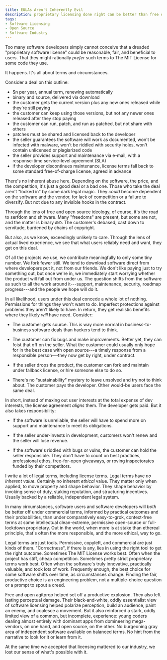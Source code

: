 ```yaml
---
title: EULAs Aren't Inherently Evil
description: proprietary licensing done right can be better than free or open for users
tags:
- Software Licensing
- Open Source
- Software Industry
---
```


Too many software developers simply cannot conceive that a dreaded "proprietary software license" could be reasonable, fair, and beneficial to users.  That they might rationally _prefer_ such terms to The MIT License for some code they use.

It happens.  It's all about terms and circumstances.

Consider a deal on this outline:

- $n per year, annual term, renewing automatically
- binary and source, delivered via download
- the customer gets the current version plus any new ones released while they're still paying
- the customer can keep using those versions, but not any newer ones released after they stop paying
- the customer can run, patch, and run as patched, but not share with others
- patches must be shared and licensed back to the developer
- the seller guarantees the software will work as documented, won't be infected with malware, won't be riddled with security holes, won't contain unlicensed or plagiarized code
- the seller provides support and maintenance via e-mail, with a response-time service-level agreement (SLA)
- if the developer discontinues maintenance, license terms fall back to some standard free-of-charge license, agreed in advance

There's no inherent abuse here.  Depending on the software, the price, and the competition, it's just a good deal or a bad one.  Those who take the deal aren't "locked in" by some dark legal magic.  They _could_ become dependent on the software and the vendor, for lack of competition or a failure to diversify.  But not due to any invisible hooks in the contract.

Through the lens of free and open source ideology, of course, it's the road to serfdom and shitware.  Many "freedoms" are present, but some are not, and the matter is binary `AND`.  The customer's debased, cast down to servitude, burdened by chains of copyright.

But also, as we know, exceedingly unlikely to care.  Through the lens of actual lived experience, we see that what users reliably need and want, they get on this deal.

Of all the projects we use, we contribute meaningfully to only some tiny number.  We fork fewer still.  We tend to download software direct from where developers put it, not from our friends.  We don't like paying just to try something out, but once we're in, we immediately start worrying whether the product will fall out from under us.  The question shifts from the software as such to all the work around it---support, maintenance, security, roadmap progress---and the people we hope will do it.

In all likelihood, users under this deal concede a whole lot of nothing.  Permissions for things they won't want to do.  Imperfect protections against problems they aren't likely to have.  In return, they get realistic benefits where they likely _will_ have need.  Consider:

- The customer gets source.  This is way more normal in business-to-business software deals than hackers tend to think.

- The customer can fix bugs and make improvements.  Better yet, they can foist that off on the seller.  What the customer could usually only hope for in the best case with open source---a timely response from a responsible person---they now get by right, under contract.

- If the seller drops the product, the customer can fork and maintain under fallback license, or hire someone else to do so.

- There's no "sustainability" mystery to leave unsolved and try not to think about.  The customer pays the developer.  Other would-be users face the same deal.

In short, instead of maxing out user interests at the total expense of dev interests, the license agreement _aligns_ them.  The developer gets paid.  But it also takes responsibility:

- If the software is unreliable, the seller will have to spend more on support and maintenance to meet its obligations.

- If the seller under-invests in development, customers won't renew and the seller will lose revenue.

- If the software's riddled with bugs or vulns, the customer can hold the seller responsible.  They don't have to count on best practices, professional ethos, free-for-open giveaways, or roving inspectorates funded by their competitors.

I write a lot of legal terms, including license terms.  Legal terms have _no inherent value_.  Certainly no inherent _ethical_ value.  They matter only when applied, to move property and shape behavior.  They shape behavior by invoking sense of duty, staking reputation, and structuring incentives.  Usually backed by a reliable, independent legal system.

In many circumstances, software users and software developers will _both_ be better off under commercial terms, informed by practical outcomes and their probabilities, than under comparatively easy-to-grok, context-free terms at some intellectual clean-extreme, permissive open-source or full-lockdown proprietary.  Out in the world, when more is at stake than ethereal principle, that's often the more responsible, and the more ethical, way to go.

Legal terms are just tools.  Permissive, copyleft, and commercial are just kinds of them.  "Correctness", if there is any, lies in using the right tool to get the right outcome.  Sometimes The MIT License works best.  Often when the project has stiff, cheap competition.  Sometimes pretty strict proprietary terms work best.  Often when the software's truly innovative, practically valuable, and took lots of work.  Frequently enough, the best choice for some software shifts over time, as circumstances change.  Finding the fair, productive choice is an engineering problem, not a multiple-choice question or a prompt to spout a creed.

Free and open agitprop helped set off a productive explosion.  They also left lasting perceptual damage.  Their black-and-white, oddly essentialist view of software licensing helped polarize perception, build an audience, paint an enemy, and coalesce a movement.  But it also reinforced a stark, oddly limited view of a common, but incomplete, experience: young coders dealing almost entirely with dominant apps from domineering mega-vendors, on one hand, and open source, on the other.  No burgeoning gray area of independent software available on balanced terms.  No hint from the narrative to look for it or learn from it.

At the same time we accepted that licensing mattered to our industry, we lost our sense of what's possible with it.
